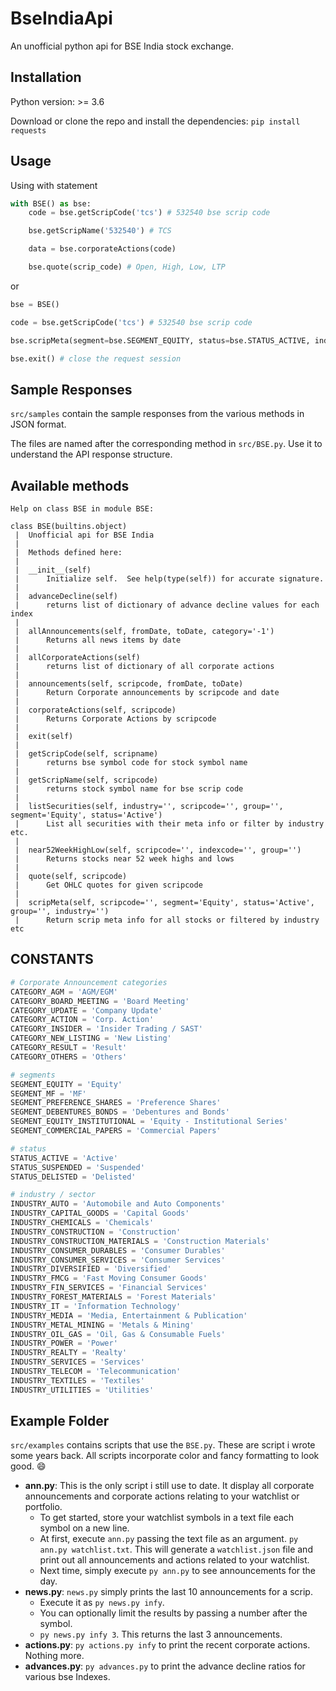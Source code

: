 # BseIndiaApi
An unofficial python api for BSE India stock exchange.

## Installation
Python version: >= 3.6

Download or clone the repo and install the dependencies: `pip install requests`

## Usage

Using with statement
```python
with BSE() as bse:
    code = bse.getScripCode('tcs') # 532540 bse scrip code

    bse.getScripName('532540') # TCS

    data = bse.corporateActions(code)

    bse.quote(scrip_code) # Open, High, Low, LTP
```
or
```python
bse = BSE()

code = bse.getScripCode('tcs') # 532540 bse scrip code

bse.scripMeta(segment=bse.SEGMENT_EQUITY, status=bse.STATUS_ACTIVE, industry=bse.INDUSTRY_IT)

bse.exit() # close the request session
```

## Sample Responses
`src/samples` contain the sample responses from the various methods in JSON format.

The files are named after the corresponding method in `src/BSE.py`. Use it to understand the API response structure.

## Available methods

```
Help on class BSE in module BSE:

class BSE(builtins.object)
 |  Unofficial api for BSE India
 |  
 |  Methods defined here:
 |  
 |  __init__(self)
 |      Initialize self.  See help(type(self)) for accurate signature.
 |  
 |  advanceDecline(self)
 |      returns list of dictionary of advance decline values for each index
 |  
 |  allAnnouncements(self, fromDate, toDate, category='-1')
 |      Returns all news items by date
 |  
 |  allCorporateActions(self)
 |      returns list of dictionary of all corporate actions
 |  
 |  announcements(self, scripcode, fromDate, toDate)
 |      Return Corporate announcements by scripcode and date
 |  
 |  corporateActions(self, scripcode)
 |      Returns Corporate Actions by scripcode
 |
 |  exit(self)
 |  
 |  getScripCode(self, scripname)
 |      returns bse symbol code for stock symbol name
 |  
 |  getScripName(self, scripcode)
 |      returns stock symbol name for bse scrip code
 |  
 |  listSecurities(self, industry='', scripcode='', group='', segment='Equity', status='Active')
 |      List all securities with their meta info or filter by industry etc.
 |  
 |  near52WeekHighLow(self, scripcode='', indexcode='', group='')
 |      Returns stocks near 52 week highs and lows
 |  
 |  quote(self, scripcode)
 |      Get OHLC quotes for given scripcode
 |  
 |  scripMeta(self, scripcode='', segment='Equity', status='Active', group='', industry='')
 |      Return scrip meta info for all stocks or filtered by industry etc
```

## CONSTANTS
```python
# Corporate Announcement categories
CATEGORY_AGM = 'AGM/EGM'
CATEGORY_BOARD_MEETING = 'Board Meeting'
CATEGORY_UPDATE = 'Company Update'
CATEGORY_ACTION = 'Corp. Action'
CATEGORY_INSIDER = 'Insider Trading / SAST'
CATEGORY_NEW_LISTING = 'New Listing'
CATEGORY_RESULT = 'Result'
CATEGORY_OTHERS = 'Others'

# segments
SEGMENT_EQUITY = 'Equity'
SEGMENT_MF = 'MF'
SEGMENT_PREFERENCE_SHARES = 'Preference Shares'
SEGMENT_DEBENTURES_BONDS = 'Debentures and Bonds'
SEGMENT_EQUITY_INSTITUTIONAL = 'Equity - Institutional Series'
SEGMENT_COMMERCIAL_PAPERS = 'Commercial Papers'

# status
STATUS_ACTIVE = 'Active'
STATUS_SUSPENDED = 'Suspended'
STATUS_DELISTED = 'Delisted'

# industry / sector
INDUSTRY_AUTO = 'Automobile and Auto Components'
INDUSTRY_CAPITAL_GOODS = 'Capital Goods'
INDUSTRY_CHEMICALS = 'Chemicals'
INDUSTRY_CONSTRUCTION = 'Construction'
INDUSTRY_CONSTRUCTION_MATERIALS = 'Construction Materials'
INDUSTRY_CONSUMER_DURABLES = 'Consumer Durables'
INDUSTRY_CONSUMER_SERVICES = 'Consumer Services'
INDUSTRY_DIVERSIFIED = 'Diversified'
INDUSTRY_FMCG = 'Fast Moving Consumer Goods'
INDUSTRY_FIN_SERVICES = 'Financial Services'
INDUSTRY_FOREST_MATERIALS = 'Forest Materials'
INDUSTRY_IT = 'Information Technology'
INDUSTRY_MEDIA = 'Media, Entertainment & Publication'
INDUSTRY_METAL_MINING = 'Metals & Mining'
INDUSTRY_OIL_GAS = 'Oil, Gas & Consumable Fuels'
INDUSTRY_POWER = 'Power'
INDUSTRY_REALTY = 'Realty'
INDUSTRY_SERVICES = 'Services'
INDUSTRY_TELECOM = 'Telecommunication'
INDUSTRY_TEXTILES = 'Textiles'
INDUSTRY_UTILITIES = 'Utilities'
```

## Example Folder
`src/examples` contains scripts that use the `BSE.py`. These are script i wrote some years back. All scripts incorporate color and fancy formatting to look good. 😄

- **ann.py**: This is the only script i still use to date. It display all corporate announcements and corporate actions relating to your watchlist or portfolio.
    - To get started, store your watchlist symbols in a text file each symbol on a new line.
    - At first, execute `ann.py` passing the text file as an argument. `py ann.py watchlist.txt`. This will generate a `watchlist.json` file and print out all announcements and actions related to your watchlist.
    - Next time, simply execute `py ann.py` to see announcements for the day.
- **news.py**: `news.py` simply prints the last 10 announcements for a scrip.
    - Execute it as `py news.py infy`.
    - You can optionally limit the results by passing a number after the symbol.
    - `py news.py infy 3`. This returns the last 3 announcements.
- **actions.py**: `py actions.py infy` to print the recent corporate actions. Nothing more.
- **advances.py**: `py advances.py` to print the advance decline ratios for various bse Indexes. 
